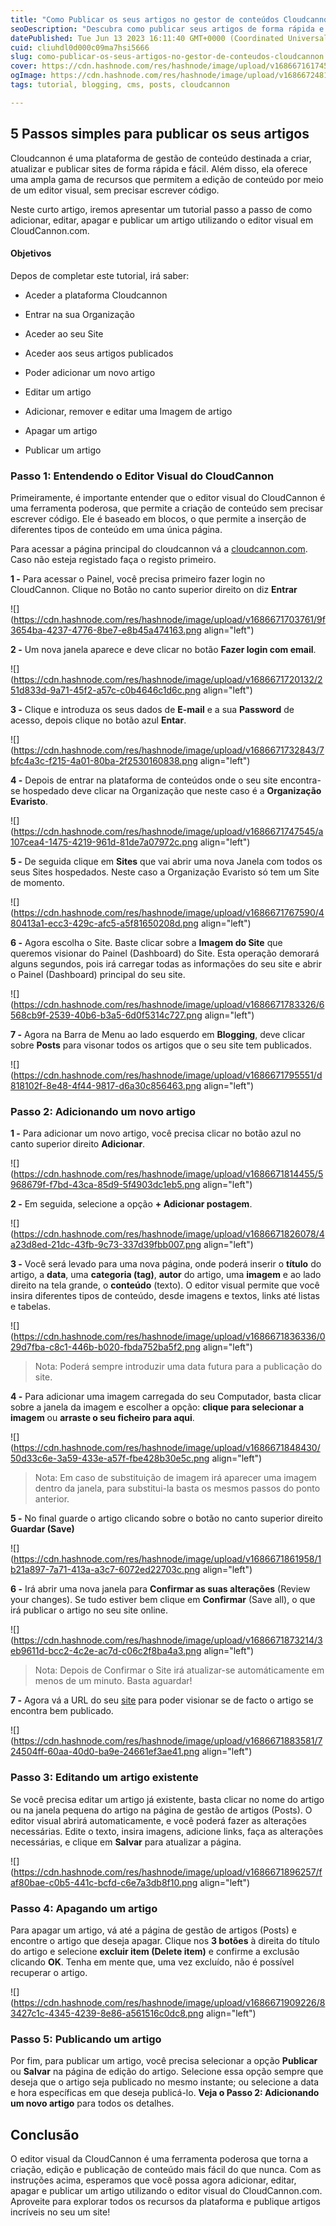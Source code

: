 ```yaml
---
title: "Como Publicar os seus artigos no gestor de conteúdos Cloudcannon?"
seoDescription: "Descubra como publicar seus artigos de forma rápida e fácil no Cloudcannon.com!"
datePublished: Tue Jun 13 2023 16:11:40 GMT+0000 (Coordinated Universal Time)
cuid: cliuhdl0d000c09ma7hsi5666
slug: como-publicar-os-seus-artigos-no-gestor-de-conteudos-cloudcannon
cover: https://cdn.hashnode.com/res/hashnode/image/upload/v1686671617459/2632e737-712b-4690-a8d5-eaf14251c18f.png
ogImage: https://cdn.hashnode.com/res/hashnode/image/upload/v1686672481752/12a38c28-a629-4642-838c-fdc633428833.png
tags: tutorial, blogging, cms, posts, cloudcannon

---
```


## 5 Passos simples para publicar os seus artigos

Cloudcannon é uma plataforma de gestão de conteúdo destinada a criar, atualizar e publicar sites de forma rápida e fácil. Além disso, ela oferece uma ampla gama de recursos que permitem a edição de conteúdo por meio de um editor visual, sem precisar escrever código.

Neste curto artigo, iremos apresentar um tutorial passo a passo de como adicionar, editar, apagar e publicar um artigo utilizando o editor visual em CloudCannon.com.

#### Objetivos

Depos de completar este tutorial, irá saber:

* Aceder a plataforma Cloudcannon
    
* Entrar na sua Organização
    
* Aceder ao seu Site
    
* Aceder aos seus artigos publicados
    
* Poder adicionar um novo artigo
    
* Editar um artigo
    
* Adicionar, remover e editar uma Imagem de artigo
    
* Apagar um artigo
    
* Publicar um artigo

### Passo 1: Entendendo o Editor Visual do CloudCannon

Primeiramente, é importante entender que o editor visual do CloudCannon é uma ferramenta poderosa, que permite a criação de conteúdo sem precisar escrever código. Ele é baseado em blocos, o que permite a inserção de diferentes tipos de conteúdo em uma única página.

Para acessar a página principal do cloudcannon vá a [cloudcannon.com](https://cloudcannon.com/). Caso não esteja registado faça o registo primeiro.

**1 -** Para acessar o Painel, você precisa primeiro fazer login no CloudCannon. Clique no Botão no canto superior direito on diz **Entrar**

![](https://cdn.hashnode.com/res/hashnode/image/upload/v1686671703761/9f3654ba-4237-4776-8be7-e8b45a474163.png align="left")

**2 -** Um nova janela aparece e deve clicar no botão **Fazer login com email**.

![](https://cdn.hashnode.com/res/hashnode/image/upload/v1686671720132/251d833d-9a71-45f2-a57c-c0b4646c1d6c.png align="left")

**3 -** Clique e introduza os seus dados de **E-mail** e a sua **Password** de acesso, depois clique no botão azul **Entar**.

![](https://cdn.hashnode.com/res/hashnode/image/upload/v1686671732843/7bfc4a3c-f215-4a01-80ba-2f2530160838.png align="left")

**4 -** Depois de entrar na plataforma de conteúdos onde o seu site encontra-se hospedado deve clicar na Organização que neste caso é a **Organização Evaristo**.

![](https://cdn.hashnode.com/res/hashnode/image/upload/v1686671747545/a107cea4-1475-4219-961d-81de7a07972c.png align="left")

**5 -** De seguida clique em **Sites** que vai abrir uma nova Janela com todos os seus Sites hospedados. Neste caso a Organização Evaristo só tem um Site de momento.

![](https://cdn.hashnode.com/res/hashnode/image/upload/v1686671767590/480413a1-ecc3-429c-afc5-a5f81650208d.png align="left")

**6 -** Agora escolha o Site. Baste clicar sobre a **Imagem do Site** que queremos visionar do Painel (Dashboard) do Site. Esta operação demorará alguns segundos, pois irá carregar todas as informações do seu site e abrir o Painel (Dashboard) principal do seu site.

![](https://cdn.hashnode.com/res/hashnode/image/upload/v1686671783326/6568cb9f-2539-40b6-b3a5-6d0f5314c727.png align="left")

**7 -** Agora na Barra de Menu ao lado esquerdo em **Blogging**, deve clicar sobre **Posts** para visonar todos os artigos que o seu site tem publicados.

![](https://cdn.hashnode.com/res/hashnode/image/upload/v1686671795551/d818102f-8e48-4f44-9817-d6a30c856463.png align="left")

### Passo 2: Adicionando um novo artigo

**1 -** Para adicionar um novo artigo, você precisa clicar no botão azul no canto superior direito **Adicionar**.

![](https://cdn.hashnode.com/res/hashnode/image/upload/v1686671814455/5968679f-f7bd-43ca-85d9-5f4903dc1eb5.png align="left")

**2 -** Em seguida, selecione a opção **\+ Adicionar postagem**.

![](https://cdn.hashnode.com/res/hashnode/image/upload/v1686671826078/4a23d8ed-21dc-43fb-9c73-337d39fbb007.png align="left")

**3 -** Você será levado para uma nova página, onde poderá inserir o **título** do artigo, a **data**, uma **categoria (tag)**, **autor** do artigo, uma **imagem** e ao lado direito na tela grande, o **conteúdo** (texto). O editor visual permite que você insira diferentes tipos de conteúdo, desde imagens e textos, links até listas e tabelas.

![](https://cdn.hashnode.com/res/hashnode/image/upload/v1686671836336/029d7fba-c8c1-446b-b020-fbda752ba5f2.png align="left")

> Nota: Poderá sempre introduzir uma data futura para a publicação do site.

**4 -** Para adicionar uma imagem carregada do seu Computador, basta clicar sobre a janela da imagem e escolher a opção: **clique para selecionar a imagem** ou **arraste o seu ficheiro para aqui**.

![](https://cdn.hashnode.com/res/hashnode/image/upload/v1686671848430/50d33c6e-3a59-433e-a57f-fbe428b30e5c.png align="left")

> Nota: Em caso de substituição de imagem irá aparecer uma imagem dentro da janela, para substitui-la basta os mesmos passos do ponto anterior.

**5 -** No final guarde o artigo clicando sobre o botão no canto superior direito **Guardar (Save)**

![](https://cdn.hashnode.com/res/hashnode/image/upload/v1686671861958/1b21a897-7a71-413a-a3c7-6072ed22703c.png align="left")

**6 -** Irá abrir uma nova janela para **Confirmar as suas alterações** (Review your changes). Se tudo estiver bem clique em **Confirmar** (Save all), o que irá publicar o artigo no seu site online.

![](https://cdn.hashnode.com/res/hashnode/image/upload/v1686671873214/3eb9611d-bcc2-4c2e-ac7d-c06c2f8ba4a3.png align="left")

> Nota: Depois de Confirmar o Site irá atualizar-se automáticamente em menos de um minuto. Basta aguardar!

**7 -** Agora vá a URL do seu [site](https://evaristoamaro.pt) para poder visionar se de facto o artigo se encontra bem publicado.

![](https://cdn.hashnode.com/res/hashnode/image/upload/v1686671883581/724504ff-60aa-40d0-ba9e-24661ef3ae41.png align="left")

### Passo 3: Editando um artigo existente

Se você precisa editar um artigo já existente, basta clicar no nome do artigo ou na janela pequena do artigo na página de gestão de artigos (Posts). O editor visual abrirá automaticamente, e você poderá fazer as alterações necessárias. Edite o texto, insira imagens, adicione links, faça as alterações necessárias, e clique em **Salvar** para atualizar a página.

![](https://cdn.hashnode.com/res/hashnode/image/upload/v1686671896257/faf80bae-c0b5-441c-bcfd-c6e7a3db8f10.png align="left")

### Passo 4: Apagando um artigo

Para apagar um artigo, vá até a página de gestão de artigos (Posts) e encontre o artigo que deseja apagar. Clique nos **3 botões** à direita do título do artigo e selecione **excluir item (Delete item)** e confirme a exclusão clicando **OK**. Tenha em mente que, uma vez excluído, não é possível recuperar o artigo.

![](https://cdn.hashnode.com/res/hashnode/image/upload/v1686671909226/83427c1c-4345-4239-8e86-a561516c0dc8.png align="left")

### Passo 5: Publicando um artigo

Por fim, para publicar um artigo, você precisa selecionar a opção **Publicar** ou **Salvar** na página de edição do artigo. Selecione essa opção sempre que deseja que o artigo seja publicado no mesmo instante; ou selecione a data e hora específicas em que deseja publicá-lo. **Veja o Passo 2: Adicionando um novo artigo** para todos os detalhes.

## Conclusão

O editor visual da CloudCannon é uma ferramenta poderosa que torna a criação, edição e publicação de conteúdo mais fácil do que nunca. Com as instruções acima, esperamos que você possa agora adicionar, editar, apagar e publicar um artigo utilizando o editor visual do CloudCannon.com. Aproveite para explorar todos os recursos da plataforma e publique artigos incríveis no seu um site!